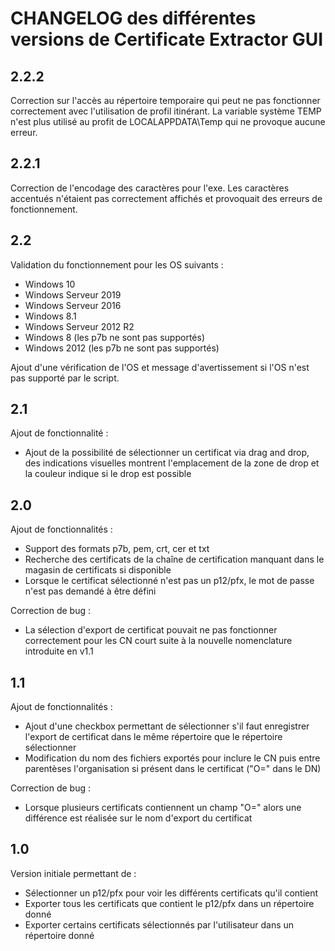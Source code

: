 # CHANGELOG des différentes versions de Certificate Extractor GUI

## 2.2.2
Correction sur l'accès au répertoire temporaire qui peut ne pas fonctionner correctement avec l'utilisation de profil itinérant.
La variable système TEMP n'est plus utilisé au profit de LOCALAPPDATA\Temp qui ne provoque aucune erreur.

## 2.2.1
Correction de l'encodage des caractères pour l'exe.
Les caractères accentués n'étaient pas correctement affichés et provoquait des erreurs de fonctionnement.

## 2.2
Validation du fonctionnement pour les OS suivants : 
* Windows 10
* Windows Serveur 2019
* Windows Serveur 2016
* Windows 8.1
* Windows Serveur 2012 R2
* Windows 8 (les p7b ne sont pas supportés)
* Windows 2012 (les p7b ne sont pas supportés)

Ajout d'une vérification de l'OS et message d'avertissement si l'OS n'est pas supporté par le script.

## 2.1
Ajout de fonctionnalité :
* Ajout de la possibilité de sélectionner un certificat via drag and drop, des indications visuelles montrent l'emplacement de la zone de drop et la couleur indique si le drop est possible

## 2.0
Ajout de fonctionnalités :
* Support des formats p7b, pem, crt, cer et txt
* Recherche des certificats de la chaîne de certification manquant dans le magasin de certificats si disponible
* Lorsque le certificat sélectionné n'est pas un p12/pfx, le mot de passe n'est pas demandé à être défini

Correction de bug :
* La sélection d'export de certificat pouvait ne pas fonctionner correctement pour les CN court suite à la nouvelle nomenclature introduite en v1.1

## 1.1
Ajout de fonctionnalités :
* Ajout d'une checkbox permettant de sélectionner s'il faut enregistrer l'export de certificat dans le même répertoire que le répertoire sélectionner
* Modification du nom des fichiers exportés pour inclure le CN puis entre parentèses l'organisation si présent dans le certificat ("O=" dans le DN)

Correction de bug :
* Lorsque plusieurs certificats contiennent un champ "O=" alors une différence est réalisée sur le nom d'export du certificat

## 1.0
Version initiale permettant de :
* Sélectionner un p12/pfx pour voir les différents certificats qu'il contient
* Exporter tous les certificats que contient le p12/pfx dans un répertoire donné
* Exporter certains certificats sélectionnés par l'utilisateur dans un répertoire donné